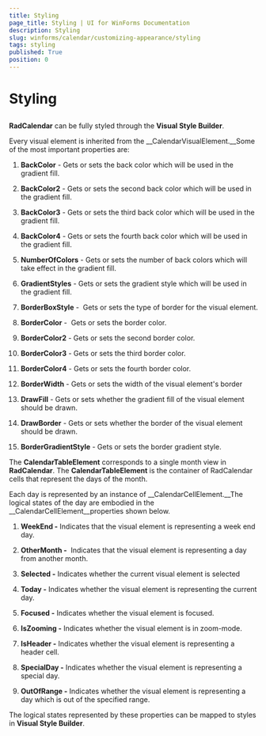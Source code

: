 ```yaml
---
title: Styling
page_title: Styling | UI for WinForms Documentation
description: Styling
slug: winforms/calendar/customizing-appearance/styling
tags: styling
published: True
position: 0
---
```


# Styling



## 

__RadCalendar__ can be fully styled through the __Visual Style Builder__. 

Every visual element is inherited from the __CalendarVisualElement.__Some of the most important properties are:

1. __BackColor__ - Gets or sets the back color which will be used in the gradient fill. 


1. __BackColor2__ - Gets or sets the second back color which will be used in the gradient fill. 


1. __BackColor3__ - Gets or sets the third back color which will be used in the gradient fill. 


1. __BackColor4__ - Gets or sets the fourth back color which will be used in the gradient fill. 


1. __NumberOfColors__ - Gets or sets the number of back colors which will take effect in the gradient fill. 


1. __GradientStyles__ - Gets or sets the gradient style which will be used in the gradient fill. 


1. __BorderBoxStyle__ -  Gets or sets the type of border for the visual element. 


1. __BorderColor__ -  Gets or sets the border color. 


1. __BorderColor2__ - Gets or sets the second border color. 


1. __BorderColor3__ - Gets or sets the third border color. 


1. __BorderColor4__ - Gets or sets the fourth border color. 


1. __BorderWidth__ - Gets or sets the width of the visual element's border 


1. __DrawFill__ - Gets or sets whether the gradient fill of the visual element should be drawn. 


1. __DrawBorder__ - Gets or sets whether the border of the visual element should be drawn. 


1. __BorderGradientStyle__ - Gets or sets the border gradient style.

The __CalendarTableElement__ corresponds to a single month view in __RadCalendar__. The __CalendarTableElement__ is the container of RadCalendar cells that represent the days of the month.  

Each day is represented by an instance of __CalendarCellElement.__The logical states of the day are embodied in the __CalendarCellElement__properties shown below. 

1. __WeekEnd -__ Indicates that the visual element is representing a week end day. 

1. __OtherMonth -__  Indicates that the visual element is representing a day from another month. 


1. __Selected -__ Indicates whether the current visual element is selected 


1. __Today -__ Indicates whether the visual element is representing the current day. 


1. __Focused -__ Indicates whether the visual element is focused. 


1. __IsZooming -__ Indicates whether the visual element is in zoom-mode. 


1. __IsHeader -__ Indicates whether the visual element is representing a header cell. 


1. __SpecialDay -__ Indicates whether the visual element is representing a special day. 


1. __OutOfRange -__ Indicates whether the visual element is representing a day which is out of the specified range.

The logical states represented by these properties can be mapped to styles in __Visual Style Builder__.
